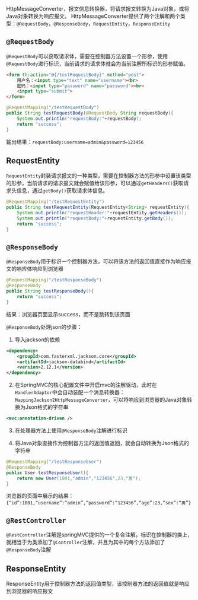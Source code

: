 
HttpMessageConverter，报文信息转换器，将请求报文转换为Java对象，或将Java对象转换为响应报文。
HttpMessageConverter提供了两个注解和两个类型：`@RequestBody`，`@ResponseBody`，`RequestEntity`，`ResponseEntity`

## `@RequestBody`

`@RequestBody`可以获取请求体，需要在控制器方法设置一个形参，使用`@RequestBody`进行标识，当前请求的请求体就会为当前注解所标识的形参赋值。

```html
<form th:action="@{/testRequestBody}" method="post">
    用户名：<input type="text" name="username"><br>
    密码：<input type="password" name="password"><br>
    <input type="submit">
</form>
```

```java
@RequestMapping("/testRequestBody")
public String testRequestBody(@RequestBody String requestBody){
    System.out.println("requestBody:"+requestBody);
    return "success";
}
```

输出结果：`requestBody:username=admin&password=123456`

## RequestEntity

`RequestEntity`封装请求报文的一种类型，需要在控制器方法的形参中设置该类型的形参，当前请求的请求报文就会赋值给该形参，可以通过`getHeaders()`获取请求头信息，通过`getBody()`获取请求体信息。
```java
@RequestMapping("/testRequestEntity")
public String testRequestEntity(RequestEntity<String> requestEntity){
    System.out.println("requestHeader:"+requestEntity.getHeaders());
    System.out.println("requestBody:"+requestEntity.getBody());
    return "success";
}
```

## `@ResponseBody`

`@ResponseBody`用于标识一个控制器方法，可以将该方法的返回值直接作为响应报文的响应体响应到浏览器

```java
@RequestMapping("/testResponseBody")
@ResponseBody
public String testResponseBody(){
    return "success";
}
```

结果：浏览器页面显示success，而不是跳转到该页面

`@ResponseBody`处理json的步骤：

1. 导入jackson的依赖
```xml
<dependency>
    <groupId>com.fasterxml.jackson.core</groupId>
    <artifactId>jackson-databind</artifactId>
    <version>2.12.1</version>
</dependency>
```

2. 在SpringMVC的核心配置文件中开启mvc的注解驱动，此时在`HandlerAdaptor`中会自动装配一个消息转换器：`MappingJackson2HttpMessageConverter`，可以将响应到浏览器的Java对象转换为Json格式的字符串

```xml
<mvc:annotation-driven />
```

3. 在处理器方法上使用`@ResponseBody`注解进行标识

4. 将Java对象直接作为控制器方法的返回值返回，就会自动转换为Json格式的字符串

```java
@RequestMapping("/testResponseUser")
@ResponseBody
public User testResponseUser(){
    return new User(1001,"admin","123456",23,"男");
}
```

浏览器的页面中展示的结果：`{“id”:1001,“username”:“admin”,“password”:“123456”,“age”:23,“sex”:“男”}`

## `@RestController`

`@RestController`注解是springMVC提供的一个复合注解，标识在控制器的类上，就相当于为类添加了`@Controller`注解，并且为其中的每个方法添加了`@ResponseBody`注解

## ResponseEntity

ResponseEntity用于控制器方法的返回值类型，该控制器方法的返回值就是响应到浏览器的响应报文
